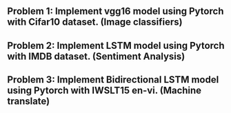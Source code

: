 ## Problem 1: Implement vgg16 model using Pytorch with Cifar10 dataset. (Image classifiers) 

## Problem 2: Implement LSTM model using Pytorch with IMDB dataset. (Sentiment Analysis)

## Problem 3: Implement Bidirectional LSTM model using Pytorch with IWSLT15 en-vi. (Machine translate)
